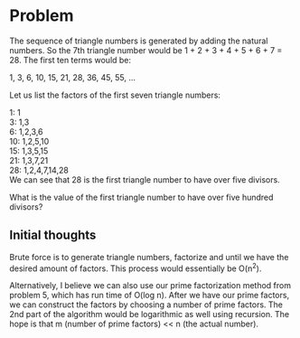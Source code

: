 # Problem

The sequence of triangle numbers is generated by adding the natural numbers. So 
the 7th triangle number would be 1 + 2 + 3 + 4 + 5 + 6 + 7 = 28. The first ten 
terms would be:

1, 3, 6, 10, 15, 21, 28, 36, 45, 55, ...

Let us list the factors of the first seven triangle numbers:

 1: 1  
 3: 1,3  
 6: 1,2,3,6  
10: 1,2,5,10  
15: 1,3,5,15  
21: 1,3,7,21  
28: 1,2,4,7,14,28  
We can see that 28 is the first triangle number to have over five divisors.

What is the value of the first triangle number to have over five hundred 
divisors?

## Initial thoughts
Brute force is to generate triangle numbers, factorize and until we have the
desired amount of factors. This process would essentially be O(n<sup>2</sup>).

Alternatively, I believe we can also use our prime factorization method from 
problem 5, which has run time of O(log n). After we have our prime factors, we 
can construct the factors by choosing a number of prime factors. The 2nd part
of the algorithm would be logarithmic as well using recursion. The hope is that 
m (number of prime factors) << n (the actual number).

